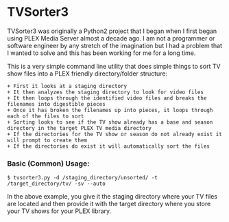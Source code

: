 # TVSorter3 

TVSorter3 was originally a Python2 project that I began when I first began using PLEX Media Server almost a decade ago.  I am not a programmer or software engineer by any stretch of the imagination but I had a problem that I wanted to solve and this has been working for me for a long time.

This is a very simple command line utility that does simple things to sort TV show files into a PLEX friendly directory/folder structure: 

    + First it looks at a staging directory
    + It then analyzes the staging directory to look for video files
    + It then loops through the identified video files and breaks the filenames into digestible pieces
    + Once it has broken the filenames up into pieces, it loops through each of the files to sort
    + Sorting looks to see if the TV show already has a base and season directory in the target PLEX TV media directory
    + If the directories for the TV show or season do not already exist it will prompt to create them
    + If the directories do exist it will automatically sort the files 

### Basic (Common) Usage:
```
$ tvsorter3.py -d /staging_directory/unsorted/ -t /target_directory/tv/ -sv --auto 
```
In the above example, you give it the staging directory where your TV files are located and then provide it with the target directory where you store your TV shows for your PLEX library.  
